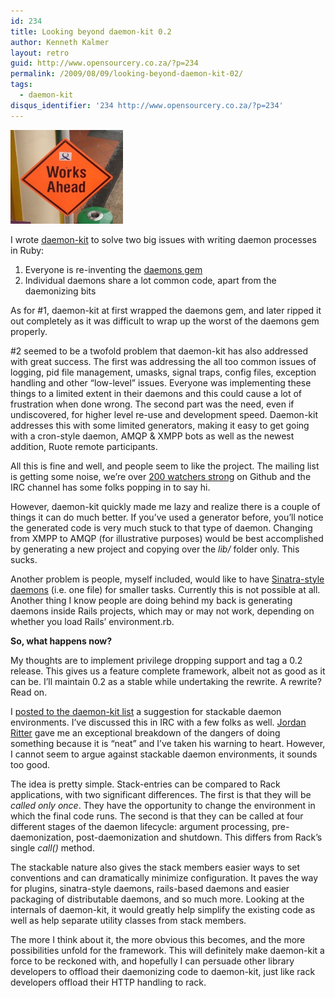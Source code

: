 ```yaml
---
id: 234
title: Looking beyond daemon-kit 0.2
author: Kenneth Kalmer
layout: retro
guid: http://www.opensourcery.co.za/?p=234
permalink: /2009/08/09/looking-beyond-daemon-kit-02/
tags:
  - daemon-kit
disqus_identifier: '234 http://www.opensourcery.co.za/?p=234'
---
```


![Works Ahead - Singapore Department of Transport](2009-08-09-looking-beyond-daemon-kit-02/works-ahead.jpg)

I wrote [daemon-kit][1] to solve two big issues with writing daemon processes in Ruby:

  1. Everyone is re-inventing the [daemons gem][2]
  2. Individual daemons share a lot common code, apart from the daemonizing bits

As for #1, daemon-kit at first wrapped the daemons gem, and later ripped it out completely as it was difficult to wrap up the worst of the daemons gem properly.

\#2 seemed to be a twofold problem that daemon-kit has also addressed with great success. The first was addressing the all too common issues of logging, pid file management, umasks, signal traps, config files, exception handling and other &#8220;low-level&#8221; issues. Everyone was implementing these things to a limited extent in their daemons and this could cause a lot of frustration when done wrong. The second part was the need, even if undiscovered, for higher level re-use and development speed. Daemon-kit addresses this with some limited generators, making it easy to get going with a cron-style daemon, AMQP & XMPP bots as well as the newest addition, Ruote remote participants.

All this is fine and well, and people seem to like the project. The mailing list is getting some noise, we&#8217;re over [200 watchers strong][3] on Github and the IRC channel has some folks popping in to say hi.

However, daemon-kit quickly made me lazy and realize there is a couple of things it can do much better. If you&#8217;ve used a generator before, you&#8217;ll notice the generated code is very much stuck to that type of daemon. Changing from XMPP to AMQP (for illustrative purposes) would be best accomplished by generating a new project and copying over the *lib/* folder only. This sucks.

Another problem is people, myself included, would like to have [Sinatra-style daemons][4] (i.e. one file) for smaller tasks. Currently this is not possible at all. Another thing I know people are doing behind my back is generating daemons inside Rails projects, which may or may not work, depending on whether you load Rails&#8217; environment.rb.

**So, what happens now?**

My thoughts are to implement privilege dropping support and tag a 0.2 release. This gives us a feature complete framework, albeit not as good as it can be. I&#8217;ll maintain 0.2 as a stable while undertaking the rewrite. A rewrite? Read on.

I [posted to the daemon-kit list][5] a suggestion for stackable daemon environments. I&#8217;ve discussed this in IRC with a few folks as well. [Jordan Ritter][6] gave me an exceptional breakdown of the dangers of doing something because it is &#8220;neat&#8221; and I&#8217;ve taken his warning to heart. However, I cannot seem to argue against stackable daemon environments, it sounds too good.

The idea is pretty simple. Stack-entries can be compared to Rack applications, with two significant differences. The first is that they will be *called only once*. They have the opportunity to change the environment in which the final code runs. The second is that they can be called at four different stages of the daemon lifecycle: argument processing, pre-daemonization, post-daemonization and shutdown. This differs from Rack&#8217;s single *call()* method.

The stackable nature also gives the stack members easier ways to set conventions and can dramatically minimize configuration. It paves the way for plugins, sinatra-style daemons, rails-based daemons and easier packaging of distributable daemons, and so much more. Looking at the internals of daemon-kit, it would greatly help simplify the existing code as well as help separate utility classes from stack members.

The more I think about it, the more obvious this becomes, and the more possibilities unfold for the framework. This will definitely make daemon-kit a force to be reckoned with, and hopefully I can persuade other library developers to offload their daemonizing code to daemon-kit, just like rack developers offload their HTTP handling to rack.

 [1]: http://github.com/kennethkalmer/daemon-kit
 [2]: http://daemons.rubyforge.org/
 [3]: http://github.com/kennethkalmer/daemon-kit/watchers
 [4]: http://groups.google.com/group/eventmachine/msg/84372822d1cb06db
 [5]: http://groups.google.com/group/daemon-kit/browse_thread/thread/6d8be608798f67e6
 [6]: http://github.com/jpr5

